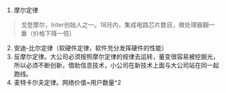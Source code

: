 1. 摩尔定律
> 戈登摩尔，Inter创始人之一。18月内，集成电路芯片数目，微处理器翻一番（价格下降一倍）

2. 安迪-比尔定律（软硬件定律，软件充分发挥硬件的性能）
2. 反摩尔定律。大公司必须按照摩尔定律的规律去运转，量变很容易被挖掘光，所以必须不断创新，借助信息技术，小公司在新技术上面与大公司站在同一起跑线。
3. 麦特卡尔夫定律。网络价值=用户数量^2